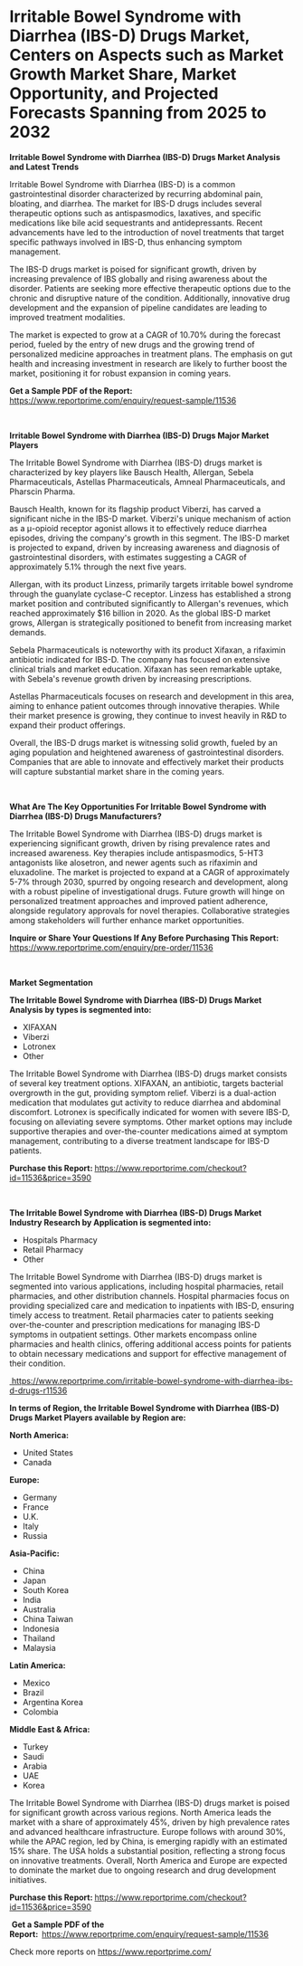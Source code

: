 <p><h1>Irritable Bowel Syndrome with Diarrhea (IBS-D) Drugs Market, Centers on Aspects such as Market Growth Market Share, Market Opportunity, and Projected Forecasts Spanning from 2025 to 2032</h1></p><p><strong>Irritable Bowel Syndrome with Diarrhea (IBS-D) Drugs Market Analysis and Latest Trends</strong></p>
<p><p>Irritable Bowel Syndrome with Diarrhea (IBS-D) is a common gastrointestinal disorder characterized by recurring abdominal pain, bloating, and diarrhea. The market for IBS-D drugs includes several therapeutic options such as antispasmodics, laxatives, and specific medications like bile acid sequestrants and antidepressants. Recent advancements have led to the introduction of novel treatments that target specific pathways involved in IBS-D, thus enhancing symptom management.</p><p>The IBS-D drugs market is poised for significant growth, driven by increasing prevalence of IBS globally and rising awareness about the disorder. Patients are seeking more effective therapeutic options due to the chronic and disruptive nature of the condition. Additionally, innovative drug development and the expansion of pipeline candidates are leading to improved treatment modalities.</p><p>The market is expected to grow at a CAGR of 10.70% during the forecast period, fueled by the entry of new drugs and the growing trend of personalized medicine approaches in treatment plans. The emphasis on gut health and increasing investment in research are likely to further boost the market, positioning it for robust expansion in coming years.</p></p>
<p><strong>Get a Sample PDF of the Report:&nbsp;</strong> <a href="https://www.reportprime.com/enquiry/request-sample/11536?utm_campaign=3533&utm_medium=2&utm_source=Github&utm_content=ia&utm_term=20032025&utm_id=irritable-bowel-syndrome-with-diarrhea-ibs-d-drugs">https://www.reportprime.com/enquiry/request-sample/11536</a></p>
<p>&nbsp;</p>
<p><strong>Irritable Bowel Syndrome with Diarrhea (IBS-D) Drugs Major Market Players</strong></p>
<p><p>The Irritable Bowel Syndrome with Diarrhea (IBS-D) drugs market is characterized by key players like Bausch Health, Allergan, Sebela Pharmaceuticals, Astellas Pharmaceuticals, Amneal Pharmaceuticals, and Pharscin Pharma. </p><p>Bausch Health, known for its flagship product Viberzi, has carved a significant niche in the IBS-D market. Viberzi's unique mechanism of action as a μ-opioid receptor agonist allows it to effectively reduce diarrhea episodes, driving the company's growth in this segment. The IBS-D market is projected to expand, driven by increasing awareness and diagnosis of gastrointestinal disorders, with estimates suggesting a CAGR of approximately 5.1% through the next five years.</p><p>Allergan, with its product Linzess, primarily targets irritable bowel syndrome through the guanylate cyclase-C receptor. Linzess has established a strong market position and contributed significantly to Allergan's revenues, which reached approximately $16 billion in 2020. As the global IBS-D market grows, Allergan is strategically positioned to benefit from increasing market demands.</p><p>Sebela Pharmaceuticals is noteworthy with its product Xifaxan, a rifaximin antibiotic indicated for IBS-D. The company has focused on extensive clinical trials and market education. Xifaxan has seen remarkable uptake, with Sebela's revenue growth driven by increasing prescriptions.</p><p>Astellas Pharmaceuticals focuses on research and development in this area, aiming to enhance patient outcomes through innovative therapies. While their market presence is growing, they continue to invest heavily in R&D to expand their product offerings.</p><p>Overall, the IBS-D drugs market is witnessing solid growth, fueled by an aging population and heightened awareness of gastrointestinal disorders. Companies that are able to innovate and effectively market their products will capture substantial market share in the coming years.</p></p>
<p>&nbsp;</p>
<p><strong>What Are The Key Opportunities For Irritable Bowel Syndrome with Diarrhea (IBS-D) Drugs Manufacturers?</strong></p>
<p><p>The Irritable Bowel Syndrome with Diarrhea (IBS-D) drugs market is experiencing significant growth, driven by rising prevalence rates and increased awareness. Key therapies include antispasmodics, 5-HT3 antagonists like alosetron, and newer agents such as rifaximin and eluxadoline. The market is projected to expand at a CAGR of approximately 5-7% through 2030, spurred by ongoing research and development, along with a robust pipeline of investigational drugs. Future growth will hinge on personalized treatment approaches and improved patient adherence, alongside regulatory approvals for novel therapies. Collaborative strategies among stakeholders will further enhance market opportunities.</p></p>
<p><strong>Inquire or Share Your Questions If Any Before Purchasing This Report:</strong> <a href="https://www.reportprime.com/enquiry/pre-order/11536?utm_campaign=3533&utm_medium=2&utm_source=Github&utm_content=ia&utm_term=20032025&utm_id=irritable-bowel-syndrome-with-diarrhea-ibs-d-drugs">https://www.reportprime.com/enquiry/pre-order/11536</a></p>
<p>&nbsp;</p>
<p><strong>Market Segmentation</strong></p>
<p><strong>The Irritable Bowel Syndrome with Diarrhea (IBS-D) Drugs Market Analysis by types is segmented into:</strong></p>
<p><ul><li>XIFAXAN</li><li>Viberzi</li><li>Lotronex</li><li>Other</li></ul></p>
<p><p>The Irritable Bowel Syndrome with Diarrhea (IBS-D) drugs market consists of several key treatment options. XIFAXAN, an antibiotic, targets bacterial overgrowth in the gut, providing symptom relief. Viberzi is a dual-action medication that modulates gut activity to reduce diarrhea and abdominal discomfort. Lotronex is specifically indicated for women with severe IBS-D, focusing on alleviating severe symptoms. Other market options may include supportive therapies and over-the-counter medications aimed at symptom management, contributing to a diverse treatment landscape for IBS-D patients.</p></p>
<p><strong>Purchase this Report:&nbsp;</strong><a href="https://www.reportprime.com/checkout?id=11536&price=3590&utm_campaign=3533&utm_medium=2&utm_source=Github&utm_content=ia&utm_term=20032025&utm_id=irritable-bowel-syndrome-with-diarrhea-ibs-d-drugs">https://www.reportprime.com/checkout?id=11536&price=3590</a></p>
<p>&nbsp;</p>
<p><strong>The Irritable Bowel Syndrome with Diarrhea (IBS-D) Drugs Market Industry Research by Application is segmented into:</strong></p>
<p><ul><li>Hospitals Pharmacy</li><li>Retail Pharmacy</li><li>Other</li></ul></p>
<p><p>The Irritable Bowel Syndrome with Diarrhea (IBS-D) drugs market is segmented into various applications, including hospital pharmacies, retail pharmacies, and other distribution channels. Hospital pharmacies focus on providing specialized care and medication to inpatients with IBS-D, ensuring timely access to treatment. Retail pharmacies cater to patients seeking over-the-counter and prescription medications for managing IBS-D symptoms in outpatient settings. Other markets encompass online pharmacies and health clinics, offering additional access points for patients to obtain necessary medications and support for effective management of their condition.</p></p>
<p><a href="https://www.reportprime.com/irritable-bowel-syndrome-with-diarrhea-ibs-d-drugs-r11536?utm_campaign=3533&utm_medium=2&utm_source=Github&utm_content=ia&utm_term=20032025&utm_id=irritable-bowel-syndrome-with-diarrhea-ibs-d-drugs">&nbsp;https://www.reportprime.com/irritable-bowel-syndrome-with-diarrhea-ibs-d-drugs-r11536</a></p>
<p><strong>In terms of Region, the Irritable Bowel Syndrome with Diarrhea (IBS-D) Drugs Market Players available by Region are:</strong></p>
<p>
    <p> <strong> North America: </strong>
        <ul>
            <li>United States</li>
            <li>Canada</li>
        </ul>
        </p> 
    <p> <strong> Europe: </strong>
        <ul>
            <li>Germany</li>
            <li>France</li>
            <li>U.K.</li>
            <li>Italy</li>
            <li>Russia</li>
        </ul>
        </p> 
    <p> <strong> Asia-Pacific: </strong>
        <ul>
            <li>China</li>
            <li>Japan</li>
            <li>South Korea</li>
            <li>India</li>
            <li>Australia</li>
            <li>China Taiwan</li>
            <li>Indonesia</li>
            <li>Thailand</li>
            <li>Malaysia</li>
        </ul>
        </p> 
    <p> <strong> Latin America: </strong>
        <ul>
            <li>Mexico</li>
            <li>Brazil</li>
            <li>Argentina Korea</li>
            <li>Colombia</li>
        </ul>
        </p> 
    <p> <strong> Middle East & Africa: </strong>
        <ul>
            <li>Turkey</li>
            <li>Saudi</li>
            <li>Arabia</li>
            <li>UAE</li>
            <li>Korea</li>
        </ul>
    </p>
    </p>
<p><p>The Irritable Bowel Syndrome with Diarrhea (IBS-D) drugs market is poised for significant growth across various regions. North America leads the market with a share of approximately 45%, driven by high prevalence rates and advanced healthcare infrastructure. Europe follows with around 30%, while the APAC region, led by China, is emerging rapidly with an estimated 15% share. The USA holds a substantial position, reflecting a strong focus on innovative treatments. Overall, North America and Europe are expected to dominate the market due to ongoing research and drug development initiatives.</p></p>
<p><strong>Purchase this Report: </strong><a href="https://www.reportprime.com/checkout?id=11536&price=3590&utm_campaign=3533&utm_medium=2&utm_source=Github&utm_content=ia&utm_term=20032025&utm_id=irritable-bowel-syndrome-with-diarrhea-ibs-d-drugs">https://www.reportprime.com/checkout?id=11536&price=3590</a></p>
<p>&nbsp;<strong>Get a Sample PDF of the Report:&nbsp;&nbsp;</strong><a href="https://www.reportprime.com/enquiry/request-sample/11536?utm_campaign=3533&utm_medium=2&utm_source=Github&utm_content=ia&utm_term=20032025&utm_id=irritable-bowel-syndrome-with-diarrhea-ibs-d-drugs">https://www.reportprime.com/enquiry/request-sample/11536</a></p>
<p><strong></strong></p>
<p>Check more reports on <a href="https://www.reportprime.com/?utm_campaign=3533&utm_medium=2&utm_source=Github&utm_content=ia&utm_term=20032025&utm_id=irritable-bowel-syndrome-with-diarrhea-ibs-d-drugs">https://www.reportprime.com/</a></p>